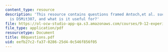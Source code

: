 ```yaml
---
content_type: resource
description: 'This resource contains questions framed Antoch,et al. such as: what
  is D5Mit307, and what is it useful for?'
file: https://ol-ocw-studio-app-qa.s3.amazonaws.com/courses/9-12-experimental-molecular-neurobiology-fall-2006/eefb27c2fa37028625d40c546f856f05_08questions.pdf
file_type: application/pdf
resourcetype: Document
title: 08questions.pdf
uid: eefb27c2-fa37-0286-25d4-0c546f856f05
---
```

